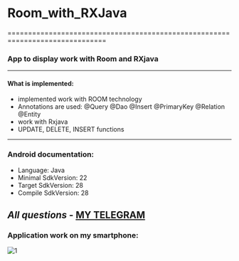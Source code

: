# Room_with_RXJava
==============================================================================
### App to display work with Room and RXjava
------------------------------------------------------------------------------
#### What is implemented:
 - implemented work with ROOM technology
 - Annotations are used:
  @Query
  @Dao
  @Insert
  @PrimaryKey
  @Relation
  @Entity
- work with Rxjava
- UPDATE, DELETE, INSERT functions
------------------------------------------------------------------------------
### Android documentation:
- Language: Java
- Minimal SdkVersion: 22
- Target SdkVersion: 28
- Compile SdkVersion: 28
  
 _All  questions_ - [MY  TELEGRAM](https://t.me/sergey_katsapov)
------------------------------------------------------------------------------
### Application work on my  smartphone:
![1](https://user-images.githubusercontent.com/43667629/50006451-dc518800-ffbe-11e8-8795-797a95da886b.gif)
